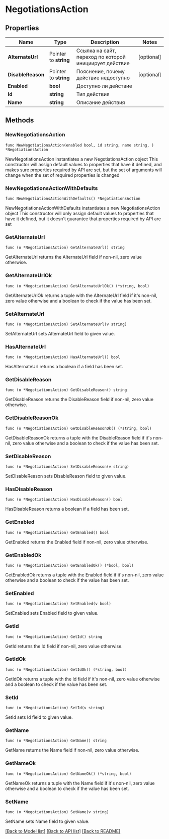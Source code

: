 # NegotiationsAction

## Properties

Name | Type | Description | Notes
------------ | ------------- | ------------- | -------------
**AlternateUrl** | Pointer to **string** | Ссылка на сайт, переход по которой инициирует действие | [optional] 
**DisableReason** | Pointer to **string** | Пояснение, почему действие недоступно | [optional] 
**Enabled** | **bool** | Доступно ли действие | 
**Id** | **string** | Тип действия | 
**Name** | **string** | Описание действия | 

## Methods

### NewNegotiationsAction

`func NewNegotiationsAction(enabled bool, id string, name string, ) *NegotiationsAction`

NewNegotiationsAction instantiates a new NegotiationsAction object
This constructor will assign default values to properties that have it defined,
and makes sure properties required by API are set, but the set of arguments
will change when the set of required properties is changed

### NewNegotiationsActionWithDefaults

`func NewNegotiationsActionWithDefaults() *NegotiationsAction`

NewNegotiationsActionWithDefaults instantiates a new NegotiationsAction object
This constructor will only assign default values to properties that have it defined,
but it doesn't guarantee that properties required by API are set

### GetAlternateUrl

`func (o *NegotiationsAction) GetAlternateUrl() string`

GetAlternateUrl returns the AlternateUrl field if non-nil, zero value otherwise.

### GetAlternateUrlOk

`func (o *NegotiationsAction) GetAlternateUrlOk() (*string, bool)`

GetAlternateUrlOk returns a tuple with the AlternateUrl field if it's non-nil, zero value otherwise
and a boolean to check if the value has been set.

### SetAlternateUrl

`func (o *NegotiationsAction) SetAlternateUrl(v string)`

SetAlternateUrl sets AlternateUrl field to given value.

### HasAlternateUrl

`func (o *NegotiationsAction) HasAlternateUrl() bool`

HasAlternateUrl returns a boolean if a field has been set.

### GetDisableReason

`func (o *NegotiationsAction) GetDisableReason() string`

GetDisableReason returns the DisableReason field if non-nil, zero value otherwise.

### GetDisableReasonOk

`func (o *NegotiationsAction) GetDisableReasonOk() (*string, bool)`

GetDisableReasonOk returns a tuple with the DisableReason field if it's non-nil, zero value otherwise
and a boolean to check if the value has been set.

### SetDisableReason

`func (o *NegotiationsAction) SetDisableReason(v string)`

SetDisableReason sets DisableReason field to given value.

### HasDisableReason

`func (o *NegotiationsAction) HasDisableReason() bool`

HasDisableReason returns a boolean if a field has been set.

### GetEnabled

`func (o *NegotiationsAction) GetEnabled() bool`

GetEnabled returns the Enabled field if non-nil, zero value otherwise.

### GetEnabledOk

`func (o *NegotiationsAction) GetEnabledOk() (*bool, bool)`

GetEnabledOk returns a tuple with the Enabled field if it's non-nil, zero value otherwise
and a boolean to check if the value has been set.

### SetEnabled

`func (o *NegotiationsAction) SetEnabled(v bool)`

SetEnabled sets Enabled field to given value.


### GetId

`func (o *NegotiationsAction) GetId() string`

GetId returns the Id field if non-nil, zero value otherwise.

### GetIdOk

`func (o *NegotiationsAction) GetIdOk() (*string, bool)`

GetIdOk returns a tuple with the Id field if it's non-nil, zero value otherwise
and a boolean to check if the value has been set.

### SetId

`func (o *NegotiationsAction) SetId(v string)`

SetId sets Id field to given value.


### GetName

`func (o *NegotiationsAction) GetName() string`

GetName returns the Name field if non-nil, zero value otherwise.

### GetNameOk

`func (o *NegotiationsAction) GetNameOk() (*string, bool)`

GetNameOk returns a tuple with the Name field if it's non-nil, zero value otherwise
and a boolean to check if the value has been set.

### SetName

`func (o *NegotiationsAction) SetName(v string)`

SetName sets Name field to given value.



[[Back to Model list]](../README.md#documentation-for-models) [[Back to API list]](../README.md#documentation-for-api-endpoints) [[Back to README]](../README.md)


